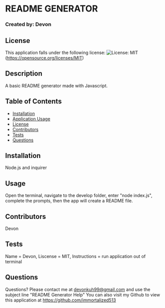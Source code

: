 # README GENERATOR
  ### Created by: Devon
  ## License
This application falls under the following license:
![License: MIT](https://img.shields.io/badge/License-MIT-yellow.svg)
(https://opensource.org/licenses/MIT)
  
  ## Description
  A basic README generator made with Javascript.
  ## Table of Contents
  - [Installation](#installation)
  - [Application Usage](#usage)
  - [License](#license)
  - [Contributors](#contributors)
  - [Tests](#tests)
  - [Questions](#questions)
  ## Installation
  Node.js and inquirer
  ## Usage
  Open the terminal, navigate to the develop folder, enter "node index.js", complete the prompts, then the app will create a README file.
  ## Contributors
  Devon
  ## Tests
  Name = Devon, Liscense = MIT, Instructions = run application out of terminal
  ## Questions
  Questions? Please contact me at devonkuh99@gmail.com and use the subject line "README Generator Help"
  You can also visit my Github to view this application at https://github.com/immortalized513
